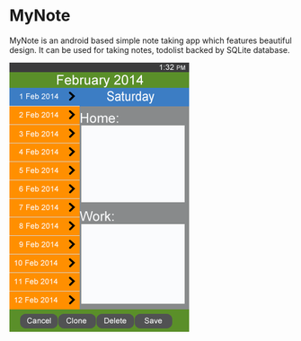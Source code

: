 MyNote
======

MyNote is an android based simple note taking app which features beautiful design. It can be used for taking notes, todolist backed by SQLite database.

![App_Design](https://github.com/Kurukshetran/MyNote/raw/master/MyNote-App-Design.png)
